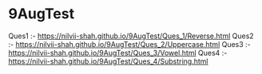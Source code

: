 # 9AugTest
Ques1 :- https://nilvii-shah.github.io/9AugTest/Ques_1/Reverse.html
Ques2 :- https://nilvii-shah.github.io/9AugTest/Ques_2/Uppercase.html
Ques3 :- https://nilvii-shah.github.io/9AugTest/Ques_3/Vowel.html
Ques4 :- https://nilvii-shah.github.io/9AugTest/Ques_4/Substring.html
